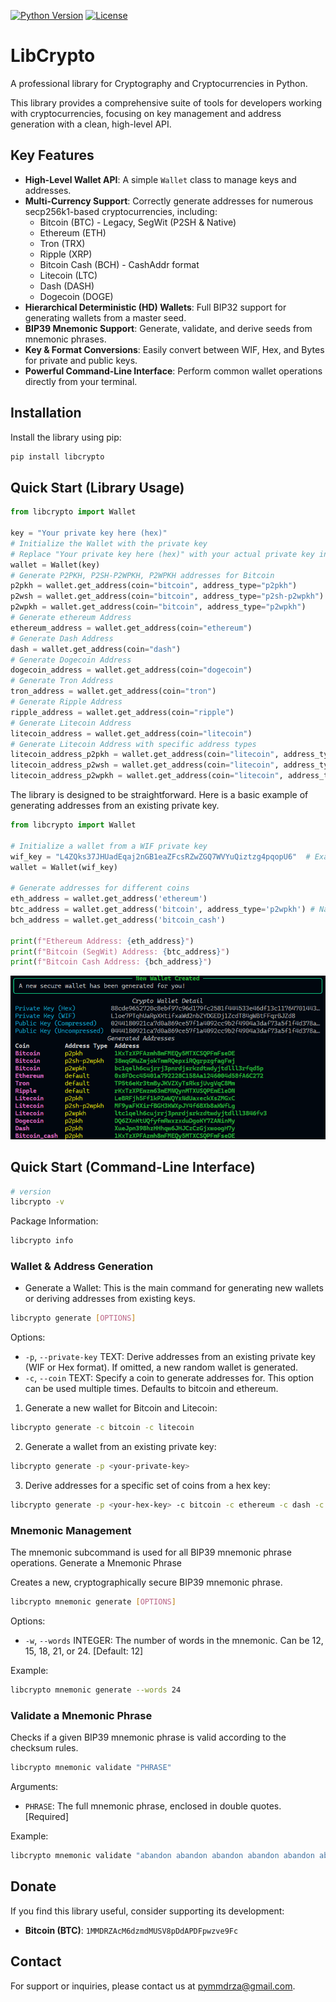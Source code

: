 [![Python Version](https://img.shields.io/pypi/v/libcrypto?color=blue&logo=python)](https://pypi.org/project/libcrypto/)
[![License](https://img.shields.io/pypi/l/libcrypto)](LICENSE)

# LibCrypto

A professional library for Cryptography and Cryptocurrencies in Python.

This library provides a comprehensive suite of tools for developers working with cryptocurrencies, focusing on key management and address generation with a clean, high-level API.

## Key Features

- **High-Level Wallet API**: A simple `Wallet` class to manage keys and addresses.
- **Multi-Currency Support**: Correctly generate addresses for numerous secp256k1-based cryptocurrencies, including:
  - Bitcoin (BTC) - Legacy, SegWit (P2SH & Native)
  - Ethereum (ETH)
  - Tron (TRX)
  - Ripple (XRP)
  - Bitcoin Cash (BCH) - CashAddr format
  - Litecoin (LTC)
  - Dash (DASH)
  - Dogecoin (DOGE)
- **Hierarchical Deterministic (HD) Wallets**: Full BIP32 support for generating wallets from a master seed.
- **BIP39 Mnemonic Support**: Generate, validate, and derive seeds from mnemonic phrases.
- **Key & Format Conversions**: Easily convert between WIF, Hex, and Bytes for private and public keys.
- **Powerful Command-Line Interface**: Perform common wallet operations directly from your terminal.

## Installation

Install the library using pip:
```bash
pip install libcrypto
```

## Quick Start (Library Usage)

```python
from libcrypto import Wallet

key = "Your private key here (hex)"
# Initialize the Wallet with the private key
# Replace "Your private key here (hex)" with your actual private key in hexadecimal format
wallet = Wallet(key)
# Generate P2PKH, P2SH-P2WPKH, P2WPKH addresses for Bitcoin
p2pkh = wallet.get_address(coin="bitcoin", address_type="p2pkh")
p2wsh = wallet.get_address(coin="bitcoin", address_type="p2sh-p2wpkh")
p2wpkh = wallet.get_address(coin="bitcoin", address_type="p2wpkh")
# Generate ethereum Address
ethereum_address = wallet.get_address(coin="ethereum")
# Generate Dash Address
dash = wallet.get_address(coin="dash")
# Generate Dogecoin Address
dogecoin_address = wallet.get_address(coin="dogecoin")
# Generate Tron Address
tron_address = wallet.get_address(coin="tron")
# Generate Ripple Address
ripple_address = wallet.get_address(coin="ripple")
# Generate Litecoin Address
litecoin_address = wallet.get_address(coin="litecoin")
# Generate Litecoin Address with specific address types
litecoin_address_p2pkh = wallet.get_address(coin="litecoin", address_type="p2pkh")
litecoin_address_p2wsh = wallet.get_address(coin="litecoin", address_type="p2sh-p2wpkh")
litecoin_address_p2wpkh = wallet.get_address(coin="litecoin", address_type="p2wpkh")
```

The library is designed to be straightforward. Here is a basic example of generating addresses from an existing private key.

```python
from libcrypto import Wallet

# Initialize a wallet from a WIF private key
wif_key = "L4ZQks37JHUadEqaj2nGB1eaZFcsRZwZGQ7WVYuQiztzg4pqopU6"  # Example WIF key
wallet = Wallet(wif_key)

# Generate addresses for different coins
eth_address = wallet.get_address('ethereum')
btc_address = wallet.get_address('bitcoin', address_type='p2wpkh') # Native SegWit
bch_address = wallet.get_address('bitcoin_cash')

print(f"Ethereum Address: {eth_address}")
print(f"Bitcoin (SegWit) Address: {btc_address}")
print(f"Bitcoin Cash Address: {bch_address}")
```

![CLI](https://raw.githubusercontent.com/Pymmdrza/libcrypto/refs/heads/main/.github/libcrypto_generate.png 'Libcrypto')


## Quick Start (Command-Line Interface)

```bash
# version
libcrypto -v
``` 

Package Information:
```bash
libcrypto info
```

### Wallet & Address Generation
- Generate a Wallet:
    This is the main command for generating new wallets or deriving addresses from existing keys.
```bash
libcrypto generate [OPTIONS]
```

Options:

-  `-p`, `--private-key` TEXT: Derive addresses from an existing private key (WIF or Hex format). If omitted, a new random wallet is generated.
-  `-c`, `--coin` TEXT: Specify a coin to generate addresses for. This option can be used multiple times. Defaults to bitcoin and ethereum.


1. Generate a new wallet for Bitcoin and Litecoin:
```bash
libcrypto generate -c bitcoin -c litecoin
```

2. Generate a wallet from an existing private key:
```bash
libcrypto generate -p <your-private-key>
```

3. Derive addresses for a specific set of coins from a hex key:
```bash
libcrypto generate -p <your-hex-key> -c bitcoin -c ethereum -c dash -c tron
```

### Mnemonic Management

The mnemonic subcommand is used for all BIP39 mnemonic phrase operations.
Generate a Mnemonic Phrase

Creates a new, cryptographically secure BIP39 mnemonic phrase.

```bash
libcrypto mnemonic generate [OPTIONS]
```

Options:

   - `-w`, `--words` INTEGER: The number of words in the mnemonic. Can be 12, 15, 18, 21, or 24. [Default: 12]

Example:
```bash
libcrypto mnemonic generate --words 24
```

### Validate a Mnemonic Phrase

Checks if a given BIP39 mnemonic phrase is valid according to the checksum rules.

```bash
libcrypto mnemonic validate "PHRASE"
```

Arguments:

- `PHRASE`: The full mnemonic phrase, enclosed in double quotes. [Required]

Example:
```bash
libcrypto mnemonic validate "abandon abandon abandon abandon abandon abandon abandon abandon abandon abandon abandon about"
```

## Donate

If you find this library useful, consider supporting its development:

- **Bitcoin (BTC)**: `1MMDRZAcM6dzmdMUSV8pDdAPDFpwzve9Fc`

## Contact

For support or inquiries, please contact us at [pymmdrza@gmail.com](mailto:pymmdrza@gmail.com).

